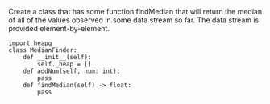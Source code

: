Create a class that has some function findMedian that will return the median of all of the values observed in some data stream so far. The data stream is provided element-by-element.

```
import heapq
class MedianFinder:
	def __init__(self):
		self._heap = []
	def addNum(self, num: int):
		pass
	def findMedian(self) -> float:
		pass
```